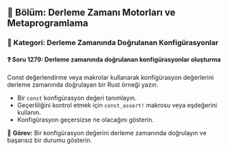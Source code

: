 ## 📘 Bölüm: Derleme Zamanı Motorları ve Metaprogramlama
### 🔹 Kategori: Derleme Zamanında Doğrulanan Konfigürasyonlar
#### ❓ Soru 1279: Derleme zamanında doğrulanan konfigürasyonlar oluşturma

Const değerlendirme veya makrolar kullanarak konfigürasyon değerlerini derleme zamanında doğrulayan bir Rust örneği yazın.

- Bir `const` konfigürasyon değeri tanımlayın.
- Geçerliliğini kontrol etmek için `const_assert!` makrosu veya eşdeğerini kullanın.
- Konfigürasyon geçersizse ne olacağını gösterin.

🔧 **Görev:** Bir konfigürasyon değerini derleme zamanında doğrulayın ve başarısız bir durumu gösterin.
